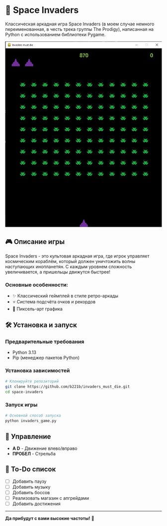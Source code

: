 # 🚀 Space Invaders

Классическая аркадная игра Space Invaders (в моем случае немного переименованная, в честь трека группы The Prodigy), написанная на Python с использованием библиотеки Pygame.

![Space Invaders Gameplay](assets/gameplay.png) 

## 🎮 Описание игры

Space Invaders - это культовая аркадная игра, где игрок управляет космическим кораблём, который должен уничтожить волны наступающих инопланетян. С каждым уровнем сложность увеличивается, а пришельцы движутся быстрее!

### Основные особенности:
- ✨ Классический геймплей в стиле ретро-аркады
- ⭐ Система подсчёта очков и рекордов
- 🎨 Пиксель-арт графика

## 🛠️ Установка и запуск

### Предварительные требования
- Python 3.13
- Pip (менеджер пакетов Python)

### Установка зависимостей

```bash
# Клонируйте репозиторий
git clone https://github.com/b221b/invaders_must_die.git
cd space-invaders
```

### Запуск игры

```bash
# Основной способ запуска
python invaders_game.py
```

## 🎯 Управление

- **A D** - Движение влево/вправо
- **ПРОБЕЛ** - Стрельба

<!-- ## 📁 Структура проекта

```
space-invaders/
├── assets/                 # Ресурсы игры
│   ├── images/            # Графика и спрайты
│   │   ├── player.png     # Корабль игрока
│   │   ├── aliens/        # Пришельцы
│   │   ├── bullets/       // Снаряды
│   │   └── background.png // Фон
│   ├── sounds/            # Звуковые эффекты
│   │   ├── shoot.wav      // Звук выстрела
│   │   ├── explosion.wav  // Взрыв
│   │   └── background.mp3 // Фоновая музыка
│   └── fonts/             # Шрифты
├── src/                   # Исходный код
│   ├── main.py           # Главный файл игры
│   ├── game.py           // Логика игры
│   ├── player.py         // Класс игрока
│   ├── alien.py          // Класс пришельцев
│   ├── bullet.py         // Класс снарядов
│   └── menu.py           // Меню и интерфейс
├── requirements.txt       # Зависимости Python
├── config.json           // Настройки игры
└── README.md             # Этот файл
``` -->

<!-- ## 🎨 Кастомизация

Вы можете легко настроить игру, изменив файл `config.json`:

```json
{
    "game": {
        "screen_width": 800,
        "screen_height": 600,
        "fps": 60
    },
    "player": {
        "speed": 5,
        "lives": 3
    },
    "aliens": {
        "rows": 5,
        "cols": 11,
        "speed": 1
    }
}
``` -->

## 📝 To-Do список

- [ ] Добавить паузу
- [ ] Добавить музыку
- [ ] Добавить боссов
- [ ] Реализовать магазин с апгрейдами
- [ ] Добавить достижения

---

**Да прибудут с вами высокие частоты!** 🎯